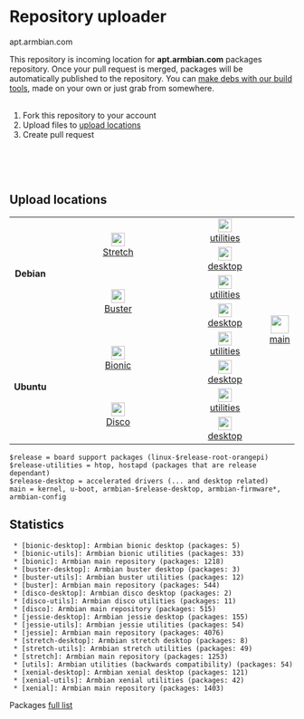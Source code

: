# Repository uploader 

apt.armbian.com

This repository is incoming location for **apt.armbian.com** packages repository. Once your pull request is merged, packages will be automatically published to the repository. You can [make debs with our build tools](https://github.com/armbian/build), made on your own or just grab from somewhere.
<br/><br/>



   1. Fork this repository to your account
   2. Upload files to [upload locations](#upload-locations)
   3. Create pull request

<br/><br/>
<br/>

## Upload locations

<table width="100%" cellpadding="4" cellspacing="0">
	<tr>
		<td align="center" rowspan="4">
			<b>Debian</b>
		</td>
		<td align="center" rowspan="2" width="60%" valign="center">
			<a href="debs/stretch"><img src="https://dl.armbian.com/_h5ai/public/images/themes/comity/cloud-upload-1.png" name="Upload" align="bottom" width="24" height="24" border="0"/></a>
			<br><a href="debs/stretch">Stretch</a>
		</td>
		<td align="center" width="30%" valign="center">
			<a href="debs/extra/stretch-utils"><img src="https://dl.armbian.com/_h5ai/public/images/themes/comity/cloud-upload-1.png" name="Upload" align="bottom" width="24" height="24" border="0"/></a>
			<br><a href="debs/extra/stretch-utils">utilities</a>
		</td>
		<td align="center" rowspan="8" width="50%">
			<a href="debs/"><img src="https://dl.armbian.com/_h5ai/public/images/themes/comity/cloud-upload-1.png" name="Upload" align="bottom" width="32" height="32" border="0"/></a>
			<br><a href="debs/">main</a>
		</td>
	</tr>
	<tr>
		<td align="center" width="33%" valign="center">
			<a href="debs/extra/stretch-desktop"><img src="https://dl.armbian.com/_h5ai/public/images/themes/comity/cloud-upload-1.png" name="Upload" align="bottom" width="24" height="24" border="0"/></a>
			<br><a href="debs/extra/stretch-desktop">desktop</a>
		</td>
	</tr>
	<tr>
		<td align="center" rowspan="2" width="33%" valign="center">
			<a href="debs/buster"><img src="https://dl.armbian.com/_h5ai/public/images/themes/comity/cloud-upload-1.png" name="Upload" align="bottom" width="24" height="24" border="0"/></a>
			<br><a href="debs/buster">Buster</a>
		</td>
		<td align="center" width="33%" valign="center">
			<a href="debs/extra/buster-utils"><img src="https://dl.armbian.com/_h5ai/public/images/themes/comity/cloud-upload-1.png" name="Upload" align="bottom" width="24" height="24" border="0"/></a>
			<br><a href="debs/extra/buster-utils">utilities</a>
		</td>
	</tr>
	<tr>
		<td align="center" width="33%" valign="center">
			<a href="debs/extra/buster-desktop"><img src="https://dl.armbian.com/_h5ai/public/images/themes/comity/cloud-upload-1.png" name="Upload" align="bottom" width="24" height="24" border="0"/></a>
			<br><a href="debs/extra/buster-desktop">desktop</a>
		</td>
	</tr>
		<tr>
		<td align="center" rowspan="4">
			<b>Ubuntu</b>
		</td>
		<td align="center" rowspan="2" width="60%" valign="center">
			<a href="debs/bionic"><img src="https://dl.armbian.com/_h5ai/public/images/themes/comity/cloud-upload-1.png" name="Upload" align="bottom" width="24" height="24" border="0"/></a>
			<br><a href="debs/bionic">Bionic</a>
		</td>
		<td align="center" width="30%" valign="center">
			<a href="debs/extra/bionic-utils"><img src="https://dl.armbian.com/_h5ai/public/images/themes/comity/cloud-upload-1.png" name="Upload" align="bottom" width="24" height="24" border="0"/></a>
			<br><a href="debs/extra/bionic-utils">utilities</a>
		</td>
	</tr>
	<tr>
		<td align="center" width="33%" valign="center">
			<a href="debs/extra/bionic-desktop"><img src="https://dl.armbian.com/_h5ai/public/images/themes/comity/cloud-upload-1.png" name="Upload" align="bottom" width="24" height="24" border="0"/></a>
			<br><a href="debs/extra/bionic-desktop">desktop</a>
		</td>
	</tr>
	<tr>
		<td align="center" rowspan="2" width="33%" valign="center">
			<a href="debs/disco"><img src="https://dl.armbian.com/_h5ai/public/images/themes/comity/cloud-upload-1.png" name="Upload" align="bottom" width="24" height="24" border="0"/></a>
			<br><a href="debs/disco">Disco</a>
		</td>
		<td align="center" width="33%" valign="center">
			<a href="debs/extra/disco-utils"><img src="https://dl.armbian.com/_h5ai/public/images/themes/comity/cloud-upload-1.png" name="Upload" align="bottom" width="24" height="24" border="0"/></a>
			<br><a href="debs/extra/disco-utils">utilities</a>
		</td>
	</tr>
	<tr>
		<td align="center" width="33%" valign="center">
			<a href="debs/extra/disco-desktop"><img src="https://dl.armbian.com/_h5ai/public/images/themes/comity/cloud-upload-1.png" name="Upload" align="bottom" width="24" height="24" border="0"/></a>
			<br><a href="debs/extra/disco-desktop">desktop</a>
		</td>
	</tr>	
</table>

	$release = board support packages (linux-$release-root-orangepi)
	$release-utilities = htop, hostapd (packages that are release dependant)
	$release-desktop = accelerated drivers (... and desktop related)
	main = kernel, u-boot, armbian-$release-desktop, armbian-firmware*, armbian-config

## Statistics

	 * [bionic-desktop]: Armbian bionic desktop (packages: 5)
	 * [bionic-utils]: Armbian bionic utilities (packages: 33)
	 * [bionic]: Armbian main repository (packages: 1218)
	 * [buster-desktop]: Armbian buster desktop (packages: 3)
	 * [buster-utils]: Armbian buster utilities (packages: 12)
	 * [buster]: Armbian main repository (packages: 544)
	 * [disco-desktop]: Armbian disco desktop (packages: 2)
	 * [disco-utils]: Armbian disco utilities (packages: 11)
	 * [disco]: Armbian main repository (packages: 515)
	 * [jessie-desktop]: Armbian jessie desktop (packages: 155)
	 * [jessie-utils]: Armbian jessie utilities (packages: 54)
	 * [jessie]: Armbian main repository (packages: 4076)
	 * [stretch-desktop]: Armbian stretch desktop (packages: 8)
	 * [stretch-utils]: Armbian stretch utilities (packages: 49)
	 * [stretch]: Armbian main repository (packages: 1253)
	 * [utils]: Armbian utilities (backwards compatibility) (packages: 54)
	 * [xenial-desktop]: Armbian xenial desktop (packages: 121)
	 * [xenial-utils]: Armbian xenial utilities (packages: 42)
	 * [xenial]: Armbian main repository (packages: 1403)

Packages [full list](content.txt)


